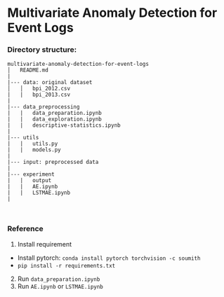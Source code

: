 # Multivariate Anomaly Detection for Event Logs

### Directory structure:

```
multivariate-anomaly-detection-for-event-logs
│   README.md
|
|--- data: original dataset
│   │   bpi_2012.csv
|   |   bpi_2013.csv
| 
|--- data_preprocessing
|   |   data_preparation.ipynb
|   |   data_exploration.ipynb
|   |   descriptive-statistics.ipynb
|
|--- utils
|   |   utils.py
|   |   models.py
|
|--- input: preprocessed data
|
|--- experiment
|   |   output
|   |   AE.ipynb
|   |   LSTMAE.ipynb
|



```
### Reference


1. Install requirement

- Install pytorch: ```conda install pytorch torchvision -c soumith```
- ```pip install -r requirements.txt```

2. Run ```data_preparation.ipynb```
3. Run ```AE.ipynb``` or ```LSTMAE.ipynb```

